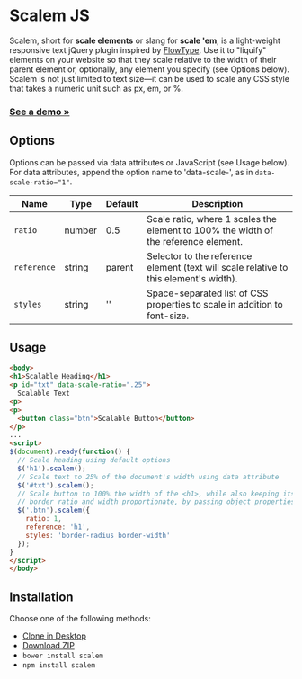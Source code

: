 # Scalem JS

Scalem, short for __scale elements__ or slang for __scale 'em__, is a light-weight responsive text jQuery plugin inspired by [FlowType](http://simplefocus.com/flowtype/). Use it to "liquify" elements on your website so that they scale relative to the width of their parent element or, optionally, any element you specify (see Options below). Scalem is not just limited to text size&mdash;it can be used to scale any CSS style that takes a numeric unit such as px, em, or %.

### [See a demo &raquo;](http://thdoan.github.io/scalem/demo.html)

## Options

Options can be passed via data attributes or JavaScript (see Usage below). For data attributes, append the option name to 'data-scale-', as in `data-scale-ratio="1"`.

Name        | Type   | Default | Description
----------- | ------ | ------- | -----------
`ratio`     | number | 0.5     | Scale ratio, where 1 scales the element to 100% the width of the reference element.
`reference` | string | parent  | Selector to the reference element (text will scale relative to this element's width).
`styles`    | string | ''      | Space-separated list of CSS properties to scale in addition to font-size.


## Usage

```html
<body>
<h1>Scalable Heading</h1>
<p id="txt" data-scale-ratio=".25">
  Scalable Text
<p>
<p>
  <button class="btn">Scalable Button</button>
</p>
...
<script>
$(document).ready(function() {
  // Scale heading using default options
  $('h1').scalem();
  // Scale text to 25% of the document's width using data attribute
  $('#txt').scalem();
  // Scale button to 100% the width of the <h1>, while also keeping its
  // border ratio and width proportionate, by passing object properties
  $('.btn').scalem({
    ratio: 1,
    reference: 'h1',
    styles: 'border-radius border-width'
  });
}
</script>
</body>
```

## Installation

Choose one of the following methods:

- [Clone in Desktop](github-windows://openRepo/https://github.com/thdoan/scalem)
- [Download ZIP](https://github.com/thdoan/scalem/archive/master.zip)
- `bower install scalem`
- `npm install scalem`